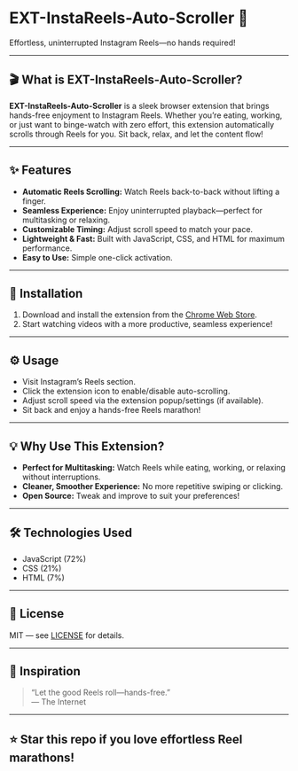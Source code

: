 # EXT-InstaReels-Auto-Scroller 🚀

Effortless, uninterrupted Instagram Reels—no hands required!

---

## 🎬 What is EXT-InstaReels-Auto-Scroller?

**EXT-InstaReels-Auto-Scroller** is a sleek browser extension that brings hands-free enjoyment to Instagram Reels. Whether you’re eating, working, or just want to binge-watch with zero effort, this extension automatically scrolls through Reels for you. Sit back, relax, and let the content flow!

---

## ✨ Features

- **Automatic Reels Scrolling:** Watch Reels back-to-back without lifting a finger.
- **Seamless Experience:** Enjoy uninterrupted playback—perfect for multitasking or relaxing.
- **Customizable Timing:** Adjust scroll speed to match your pace.
- **Lightweight & Fast:** Built with JavaScript, CSS, and HTML for maximum performance.
- **Easy to Use:** Simple one-click activation.

---

## 🚀 Installation

1. Download and install the extension from the [Chrome Web Store]([https://chromewebstore.google.com/detail/youtube-playback-speed-fi/albpnoibahehboglkghilhljilchnfbo?authuser=0&hl=en](https://chromewebstore.google.com/detail/instareels-auto-scroller/mlmllpiifbmfnopepamjhbdedfjajgcl?hl=en&authuser=0)).
2. Start watching videos with a more productive, seamless experience!

---

## ⚙️ Usage

- Visit Instagram’s Reels section.
- Click the extension icon to enable/disable auto-scrolling.
- Adjust scroll speed via the extension popup/settings (if available).
- Sit back and enjoy a hands-free Reels marathon!

---

## 💡 Why Use This Extension?

- **Perfect for Multitasking:** Watch Reels while eating, working, or relaxing without interruptions.
- **Cleaner, Smoother Experience:** No more repetitive swiping or clicking.
- **Open Source:** Tweak and improve to suit your preferences!

---

## 🛠️ Technologies Used

- JavaScript (72%)
- CSS (21%)
- HTML (7%)

---

## 📜 License

MIT — see [LICENSE](LICENSE) for details.

---

## 🌟 Inspiration

> “Let the good Reels roll—hands-free.”  
> — The Internet

---

## ⭐ Star this repo if you love effortless Reel marathons!
